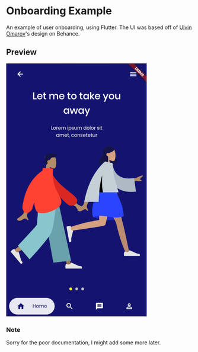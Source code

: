 # Onboarding Example

An example of user onboarding, using Flutter. The UI was based off of [Ulvin Omarov](https://www.behance.net/gallery/90841725/Classic-Blue-UI-UX-App-Design)'s design on Behance.

## Preview
![Preview](/readme-assets/preview.png)

### Note
Sorry for the poor documentation, I might add some more later.